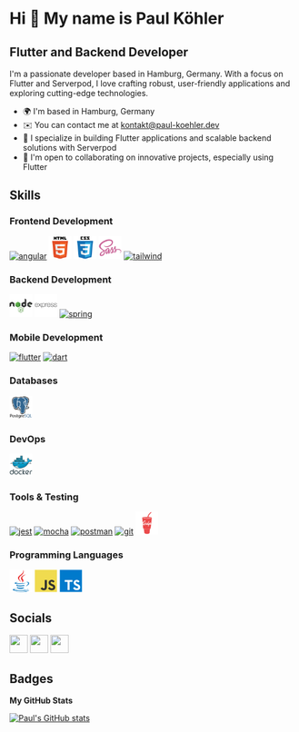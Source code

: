 Hi 👋 My name is Paul Köhler
============================

Flutter and Backend Developer
-----------------------------

I'm a passionate developer based in Hamburg, Germany. With a focus on Flutter and Serverpod, I love crafting robust, user-friendly applications and exploring cutting-edge technologies.

* 🌍  I'm based in Hamburg, Germany
* ✉️  You can contact me at [kontakt@paul-koehler.dev](mailto:kontakt@paul-koehler.dev)
* 🚀  I specialize in building Flutter applications and scalable backend solutions with Serverpod
* 💙  I'm open to collaborating on innovative projects, especially using Flutter

## Skills
### Frontend Development
<a href="https://angular.io" target="_blank" rel="noreferrer" ><img src="https://angular.io/assets/images/logos/angular/angular.svg" alt="angular" width="40" height="40" /></a>
<a href="https://www.w3.org/html/" target="_blank" rel="noreferrer" ><img src="https://raw.githubusercontent.com/devicons/devicon/master/icons/html5/html5-original-wordmark.svg" alt="html5" width="40" height="40" /></a>
<a href="https://www.w3schools.com/css/" target="_blank" rel="noreferrer" ><img src="https://raw.githubusercontent.com/devicons/devicon/master/icons/css3/css3-original-wordmark.svg" alt="css3" width="40" height="40" /></a>
<a href="https://sass-lang.com" target="_blank" rel="noreferrer" ><img src="https://raw.githubusercontent.com/devicons/devicon/master/icons/sass/sass-original.svg" alt="sass" width="40" height="40" /></a>
<a href="https://tailwindcss.com/" target="_blank" rel="noreferrer" ><img src="https://www.vectorlogo.zone/logos/tailwindcss/tailwindcss-icon.svg" alt="tailwind" width="40" height="40" /></a>

### Backend Development
<a href="https://nodejs.org" target="_blank" rel="noreferrer" ><img src="https://raw.githubusercontent.com/devicons/devicon/master/icons/nodejs/nodejs-original-wordmark.svg" alt="nodejs" width="40" height="40" /></a>
<a href="https://expressjs.com" target="_blank" rel="noreferrer" ><img src="https://raw.githubusercontent.com/devicons/devicon/master/icons/express/express-original-wordmark.svg" alt="express" width="40" height="40" /></a>
<a href="https://spring.io/" target="_blank" rel="noreferrer" ><img src="https://www.vectorlogo.zone/logos/springio/springio-icon.svg" alt="spring" width="40" height="40" /></a>

### Mobile Development
<a href="https://flutter.dev" target="_blank" rel="noreferrer" ><img src="https://www.vectorlogo.zone/logos/flutterio/flutterio-icon.svg" alt="flutter" width="40" height="40" /></a>
<a href="https://dart.dev" target="_blank" rel="noreferrer" ><img src="https://www.vectorlogo.zone/logos/dartlang/dartlang-icon.svg" alt="dart" width="40" height="40" /></a>

### Databases
<a href="https://www.postgresql.org" target="_blank" rel="noreferrer" ><img src="https://raw.githubusercontent.com/devicons/devicon/master/icons/postgresql/postgresql-original-wordmark.svg" alt="postgresql" width="40" height="40" /></a>

### DevOps
<a href="https://www.docker.com/" target="_blank" rel="noreferrer" ><img src="https://raw.githubusercontent.com/devicons/devicon/master/icons/docker/docker-original-wordmark.svg" alt="docker" width="40" height="40" /></a>

### Tools & Testing
<a href="https://jestjs.io" target="_blank" rel="noreferrer" ><img src="https://www.vectorlogo.zone/logos/jestjsio/jestjsio-icon.svg" alt="jest" width="40" height="40" /></a>
<a href="https://mochajs.org" target="_blank" rel="noreferrer" ><img src="https://www.vectorlogo.zone/logos/mochajs/mochajs-icon.svg" alt="mocha" width="40" height="40" /></a>
<a href="https://postman.com" target="_blank" rel="noreferrer" ><img src="https://www.vectorlogo.zone/logos/getpostman/getpostman-icon.svg" alt="postman" width="40" height="40" /></a>
<a href="https://git-scm.com/" target="_blank" rel="noreferrer" ><img src="https://www.vectorlogo.zone/logos/git-scm/git-scm-icon.svg" alt="git" width="40" height="40" /></a>
<a href="https://gulpjs.com" target="_blank" rel="noreferrer" ><img src="https://raw.githubusercontent.com/devicons/devicon/master/icons/gulp/gulp-plain.svg" alt="gulp" width="40" height="40" /></a>

### Programming Languages
<a href="https://www.java.com" target="_blank" rel="noreferrer" ><img src="https://raw.githubusercontent.com/devicons/devicon/master/icons/java/java-original.svg" alt="java" width="40" height="40" /></a>
<a href="https://developer.mozilla.org/en-US/docs/Web/JavaScript" target="_blank" rel="noreferrer" ><img src="https://raw.githubusercontent.com/devicons/devicon/master/icons/javascript/javascript-original.svg" alt="javascript" width="40" height="40" /></a>
<a href="https://www.typescriptlang.org/" target="_blank" rel="noreferrer" ><img src="https://raw.githubusercontent.com/devicons/devicon/master/icons/typescript/typescript-original.svg" alt="typescript" width="40" height="40" /></a>

<!-- <p align="left">
<a href="https://flutter.dev" target="_blank" rel="noreferrer" ><img src="https://www.vectorlogo.zone/logos/flutterio/flutterio-icon.svg" alt="flutter" width="40" height="40" /></a>
<a href="https://dart.dev" target="_blank" rel="noreferrer" ><img src="https://www.vectorlogo.zone/logos/dartlang/dartlang-icon.svg" alt="dart" width="40" height="40" /></a>
<a href="https://www.docker.com/" target="_blank" rel="noreferrer" ><img src="https://raw.githubusercontent.com/devicons/devicon/master/icons/docker/docker-original-wordmark.svg" alt="docker" width="40" height="40" /></a>
<a href="https://angular.io" target="_blank" rel="noreferrer" ><img src="https://angular.io/assets/images/logos/angular/angular.svg" alt="angular" width="40" height="40" /></a>
<a href="https://www.w3schools.com/css/" target="_blank" rel="noreferrer" ><img src="https://raw.githubusercontent.com/devicons/devicon/master/icons/css3/css3-original-wordmark.svg" alt="css3" width="40" height="40" /></a>
<a href="https://dotnet.microsoft.com/" target="_blank" rel="noreferrer" ><img src="https://raw.githubusercontent.com/devicons/devicon/master/icons/dot-net/dot-net-original-wordmark.svg" alt="dotnet" width="40" height="40" /></a>
<a href="https://expressjs.com" target="_blank" rel="noreferrer" ><img src="https://raw.githubusercontent.com/devicons/devicon/master/icons/express/express-original-wordmark.svg" alt="express" width="40" height="40" /></a>
<a href="https://firebase.google.com/" target="_blank" rel="noreferrer" ><img src="https://www.vectorlogo.zone/logos/firebase/firebase-icon.svg" alt="firebase" width="40" height="40" /></a>
<a href="https://git-scm.com/" target="_blank" rel="noreferrer" ><img src="https://www.vectorlogo.zone/logos/git-scm/git-scm-icon.svg" alt="git" width="40" height="40" /></a>
<a href="https://gulpjs.com" target="_blank" rel="noreferrer" ><img src="https://raw.githubusercontent.com/devicons/devicon/master/icons/gulp/gulp-plain.svg" alt="gulp" width="40" height="40" /></a>
<a href="https://www.w3.org/html/" target="_blank" rel="noreferrer" ><img src="https://raw.githubusercontent.com/devicons/devicon/master/icons/html5/html5-original-wordmark.svg" alt="html5" width="40" height="40" /></a>
<a href="https://www.java.com" target="_blank" rel="noreferrer" ><img src="https://raw.githubusercontent.com/devicons/devicon/master/icons/java/java-original.svg" alt="java" width="40" height="40" /></a>
<a href="https://developer.mozilla.org/en-US/docs/Web/JavaScript" target="_blank" rel="noreferrer" ><img src="https://raw.githubusercontent.com/devicons/devicon/master/icons/javascript/javascript-original.svg" alt="javascript" width="40" height="40" /></a>
<a href="https://jestjs.io" target="_blank" rel="noreferrer" ><img src="https://www.vectorlogo.zone/logos/jestjsio/jestjsio-icon.svg" alt="jest" width="40" height="40" /></a>
<a href="https://mochajs.org" target="_blank" rel="noreferrer" ><img src="https://www.vectorlogo.zone/logos/mochajs/mochajs-icon.svg" alt="mocha" width="40" height="40" /></a>
<a href="https://nextjs.org/" target="_blank" rel="noreferrer" ><img src="https://cdn.worldvectorlogo.com/logos/nextjs-2.svg" alt="nextjs" width="40" height="40" /></a>
<a href="https://nodejs.org" target="_blank" rel="noreferrer" ><img src="https://raw.githubusercontent.com/devicons/devicon/master/icons/nodejs/nodejs-original-wordmark.svg" alt="nodejs" width="40" height="40" /></a>
<a href="https://www.postgresql.org" target="_blank" rel="noreferrer" ><img src="https://raw.githubusercontent.com/devicons/devicon/master/icons/postgresql/postgresql-original-wordmark.svg" alt="postgresql" width="40" height="40" /></a>
<a href="https://postman.com" target="_blank" rel="noreferrer" ><img src="https://www.vectorlogo.zone/logos/getpostman/getpostman-icon.svg" alt="postman" width="40" height="40" /></a>
<a href="https://sass-lang.com" target="_blank" rel="noreferrer" ><img src="https://raw.githubusercontent.com/devicons/devicon/master/icons/sass/sass-original.svg" alt="sass" width="40" height="40" /></a>
<a href="https://spring.io/" target="_blank" rel="noreferrer" ><img src="https://www.vectorlogo.zone/logos/springio/springio-icon.svg" alt="spring" width="40" height="40" /></a>
<a href="https://tailwindcss.com/" target="_blank" rel="noreferrer" ><img src="https://www.vectorlogo.zone/logos/tailwindcss/tailwindcss-icon.svg" alt="tailwind" width="40" height="40" /></a>
<a href="https://www.typescriptlang.org/" target="_blank" rel="noreferrer" ><img src="https://raw.githubusercontent.com/devicons/devicon/master/icons/typescript/typescript-original.svg" alt="typescript" width="40" height="40" /></a>
</p> -->

## Socials

<p align="left"> 
<a href="https://www.github.com/inf0rmatix" target="_blank" rel="noreferrer"><img src="https://raw.githubusercontent.com/danielcranney/readme-generator/main/public/icons/socials/github-dark.svg" width="32" height="32" /></a> 
<a href="https://twitter.com/inf0rmatix" target="_blank" rel="noreferrer"><img src="https://raw.githubusercontent.com/danielcranney/readme-generator/main/public/icons/socials/twitter.svg" width="32" height="32" /></a> 
<a href="https://www.linkedin.com/in/paul-k%C3%B6hler-1a029b160/" target="_blank" rel="noreferrer"><img src="https://raw.githubusercontent.com/danielcranney/readme-generator/main/public/icons/socials/linkedin.svg" width="32" height="32" /></a> 
</p>

## Badges

<b>My GitHub Stats</b>

<a href="http://www.github.com/paul-koehler"><img src="https://github-readme-stats.vercel.app/api?username=inf0rmatix&show_icons=true&hide=&count_private=true&title_color=0891b2&text_color=ffffff&icon_color=0891b2&bg_color=1c1917&hide_border=true&show_icons=true" alt="Paul's GitHub stats" /></a>

<!-- ### Support Me

If you’d like to support my work, feel free to reach out or explore open-source collaborations!
-->
